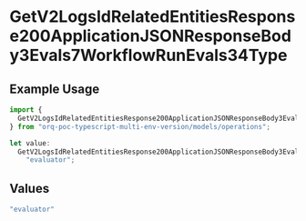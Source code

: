 # GetV2LogsIdRelatedEntitiesResponse200ApplicationJSONResponseBody3Evals7WorkflowRunEvals34Type

## Example Usage

```typescript
import {
  GetV2LogsIdRelatedEntitiesResponse200ApplicationJSONResponseBody3Evals7WorkflowRunEvals34Type,
} from "orq-poc-typescript-multi-env-version/models/operations";

let value:
  GetV2LogsIdRelatedEntitiesResponse200ApplicationJSONResponseBody3Evals7WorkflowRunEvals34Type =
    "evaluator";
```

## Values

```typescript
"evaluator"
```